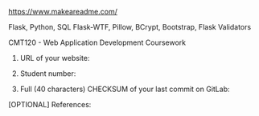 https://www.makeareadme.com/



Flask, Python, SQL Flask-WTF, Pillow, BCrypt, Bootstrap, Flask Validators


CMT120 - Web Application Development Coursework

1. URL of your website:

2. Student number:

3. Full (40 characters) CHECKSUM of your last commit on GitLab:

[OPTIONAL] References:
